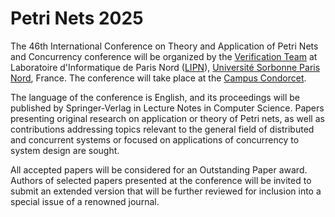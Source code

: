 # Petri Nets 2025

The 46th International Conference on Theory and Application of Petri Nets and
Concurrency conference will be organized by the [Verification Team](https://lipn.univ-paris13.fr/love/)
at Laboratoire d'Informatique de Paris Nord ([LIPN](https://lipn.univ-paris13.fr/)),
[Université Sorbonne Paris Nord](https://www.univ-spn.fr/), France. 
The conference will take place at the [Campus Condorcet](https://www.campus-condorcet.fr/en).

The language of the conference is English, and its proceedings will be
published by Springer-Verlag in Lecture Notes in Computer Science. Papers
presenting original research on application or theory of Petri nets, as well as
contributions addressing topics relevant to the general field of distributed
and concurrent systems or focused on applications of concurrency to system
design are sought.

All accepted papers will be considered for an Outstanding Paper award. Authors
of selected papers presented at the conference will be invited to submit an
extended version that will be further reviewed for inclusion into a special
issue of a renowned journal.
